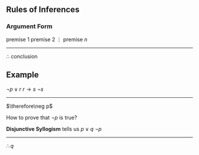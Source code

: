 ## Rules of Inferences
### Argument Form
premise 1
premise 2
$\vdots$
premise $n$
<hr>

$\therefore$ conclusion


## Example
$\neg p\vee r$
$r \to s$
$\neg s$
<hr>
$\therefore\neg p$

How to prove that $\neg p$ is true?

**Disjunctive Syllogism** tells us
$p\vee q$
$\neg p$
<hr>

$\therefore q$
